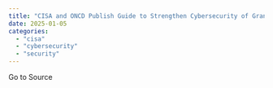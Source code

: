 ```yaml
---
title: "CISA and ONCD Publish Guide to Strengthen Cybersecurity of Grant-Funded Infrastructure Projects"
date: 2025-01-05
categories: 
  - "cisa"
  - "cybersecurity"
  - "security"
---
```


Go to Source
